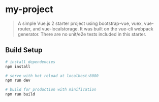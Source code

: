 # my-project

> A simple Vue.js 2 starter project using bootstrap-vue, vuex, vue-router, and vue-localstorage. It was built on the vue-cli webpack generator. There are no unit/e2e tests included in this starter.

## Build Setup

``` bash
# install dependencies
npm install

# serve with hot reload at localhost:8080
npm run dev

# build for production with minification
npm run build
```

